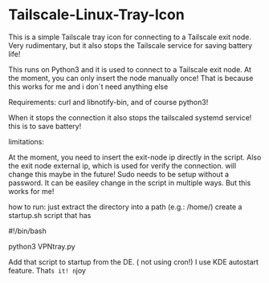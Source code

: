 # Tailscale-Linux-Tray-Icon
This is a simple Tailscale tray icon for connecting to a Tailscale exit node. Very rudimentary, but it also stops the Tailscale service for saving battery life!

This runs on Python3 and it is used to connect to a Tailscale exit node. At the moment, you can only insert the node manually once! That is because this works for me and 
i don`t need anything else

Requirements: curl and libnotify-bin, and of course python3!

When it stops the connection it also stops the tailscaled systemd service! this is to save battery!

limitations: 

At the moment, you need to insert the exit-node ip directly in the script. Also the exit node external ip, which is used for verify the connection.
will change this maybe in the future!
Sudo needs to be setup without a password. It can be easiley change in the script in multiple ways. But this works for me!

how to run:
just extract the directory into a path (e.g.: /home/)
create a startup.sh script that has


#!/bin/bash

python3 VPNtray.py


Add that script to startup from the DE. ( not using cron!)
I use KDE autostart feature.
That`s it!
n`joy



